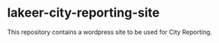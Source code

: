 # lakeer-city-reporting-site

This repository contains a wordpress site to be used for City Reporting.
